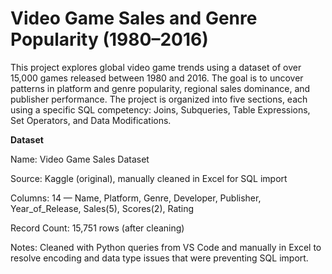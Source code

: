 # Video Game Sales and Genre Popularity (1980–2016)
This project explores global video game trends using a dataset of over 15,000 games released between 1980 and 2016. The goal is to uncover patterns in platform and genre popularity, regional sales dominance, and publisher performance. The project is organized into five sections, each using a specific SQL competency: Joins, Subqueries, Table Expressions, Set Operators, and Data Modifications.

**Dataset**

Name: Video Game Sales Dataset

Source: Kaggle (original), manually cleaned in Excel for SQL import

Columns: 14 — Name, Platform, Genre, Developer, Publisher, Year_of_Release, Sales(5), Scores(2), Rating

Record Count: 15,751 rows (after cleaning)

Notes: Cleaned with Python queries from VS Code and manually in Excel to resolve encoding and data type issues that were preventing SQL import.
